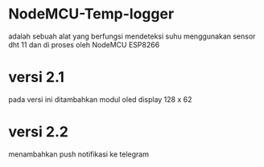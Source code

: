# NodeMCU-Temp-logger

adalah sebuah alat yang berfungsi mendeteksi suhu menggunakan sensor
dht 11 dan di proses oleh NodeMCU ESP8266

# versi 2.1

pada versi ini ditambahkan modul oled display 128 x 62

# versi 2.2

menambahkan push notifikasi ke telegram
